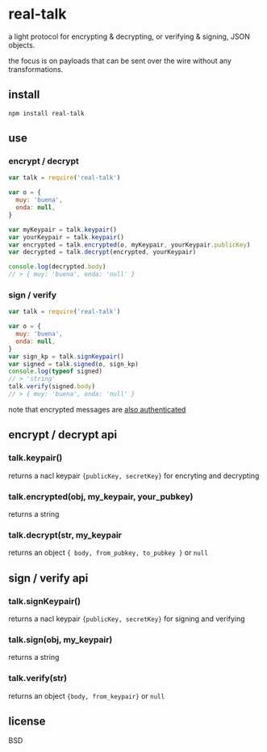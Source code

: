 # real-talk

a light protocol for encrypting & decrypting, or verifying & signing, JSON objects.

the focus is on payloads that can be sent over the wire without any transformations. 

## install

    npm install real-talk

## use

### encrypt / decrypt

```javascript
var talk = require('real-talk')

var o = {
  muy: 'buena',
  onda: null,
}

var myKeypair = talk.keypair()
var yourKeypair = talk.keypair()
var encrypted = talk.encrypted(o, myKeypair, yourKeypair.publicKey)
var decrypted = talk.decrypt(encrypted, yourKeypair)

console.log(decrypted.body)
// > { muy: 'buena', onda: 'null' }
```

### sign / verify

```javascript
var talk = require('real-talk')

var o = {
  muy: 'buena',
  onda: null,
}
var sign_kp = talk.signKeypair()
var signed = talk.signed(o, sign_kp)
console.log(typeof signed)
// > 'string'
talk.verify(signed.body)
// > { muy: 'buena', onda: 'null' }
```

note that encrypted messages are [also authenticated](https://www.npmjs.com/package/tweetnacl)

## encrypt / decrypt api

### talk.keypair()

returns a nacl keypair `{publicKey, secretKey}` for encryting and decrypting 

### talk.encrypted(obj, my_keypair, your_pubkey)

returns a string

### talk.decrypt(str, my_keypair

returns an object `{ body, from_pubkey, to_pubkey }` or `null`

## sign / verify api

### talk.signKeypair()

returns a nacl keypair `{publicKey, secretKey}` for signing and verifying

### talk.sign(obj, my_keypair)

returns a string

### talk.verify(str)

returns an object `{body, from_keypair}` or `null`

## license

BSD

